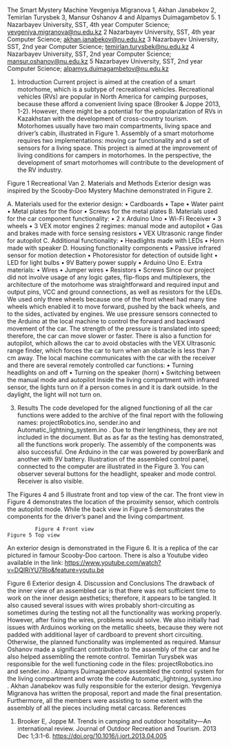 The Smart Mystery Machine
Yevgeniya Migranova 1, Akhan Janabekov 2, Temirlan Turysbek 3, Mansur Oshanov 4 and Alpamys Duimagambetov 5.
1	Nazarbayev University, SST, 4th year Computer Science; yevgeniya.migranova@nu.edu.kz 
2	Nazarbayev University, SST, 4th year Computer Science; akhan.janabekov@nu.edu.kz
3  Nazarbayev University, SST, 2nd year Computer Science; temirlan.turysbek@nu.edu.kz
4  Nazarbayev University, SST, 2nd year Computer Science; mansur.oshanov@nu.edu.kz
5  Nazarbayev University, SST, 2nd year Computer Science; alpamys.duimagambetov@nu.edu.kz
 
1. Introduction
Current project is aimed at the creation of a smart motorhome, which is a subtype of recreational vehicles. Recreational vehicles (RVs) are popular in North America for camping purposes, because these afford a convenient living space (Brooker & Joppe 2013, 1-2). However, there might be a potential for the popularization of RVs in Kazakhstan with the development of cross-country tourism. 
Motorhomes usually have two main compartments, living space and driver’s cabin, illustrated in Figure 1. Assembly of a smart motorhome requires two implementations: moving car functionality and a set of sensors for a living space. This project is aimed at the improvement of living conditions for campers in motorhomes. In the perspective, the development of smart motorhomes will contribute to the development of the RV industry. 
 
 
Figure 1 Recreational Van
2. Materials and Methods 
Exterior design was inspired by the Scooby-Doo Mystery Machine demonstrated in Figure 2.
  
A.	Materials used for the exterior design:
•	Cardboards
•	Tape
•	Water paint
•	Metal plates for the floor
•	Screws for the metal plates
B.	Materials used for the car component functionality:
•	2 x Arduino Uno
•	Wi-Fi Receiver
•	3 wheels
•	3 VEX motor engines
2 regimes: manual mode and autopilot
•	Gas and brakes made with force sensing resistors
•	VEX Ultrasonic range finder for autopilot
C.	Additional functionality:
•	Headlights made with LEDs
•	Horn made with speaker
D.	Housing functionality components
•	Passive infrared sensor for motion detection
•	Photoresistor for detection of outside light
•	LED for light bulbs
•	9V Battery power supply
•	Arduino Uno
E.	Extra materials:
•	Wires
•	Jumper wires
•	Resistors
•	Screws
Since our project did not involve usage of any logic gates, flip-flops and multiplexers, the architecture of the motorhome was straightforward and required input and output pins, VCC and ground connections, as well as resistors for the LEDs. We used only three wheels because one of the front wheel had many tine wheels which enabled it to move forward, pushed by the back wheels, and to the sides, activated by engines.
We use pressure sensors connected to the Arduino at the local machine to control the forward and backward movement of the car. The strength of the pressure is translated into speed; therefore, the car can move slower or faster. There is also a function for autopilot, which allows the car to avoid obstacles with the VEX Ultrasonic range finder, which forces the car to turn when an obstacle is less than 7 cm away. The local machine communicates with the car with the receiver and there are several remotely controlled car functions:
•	Turning headlights on and off
•	Turning on the speaker (horn)
•	Switching between the manual mode and autopilot
Inside the living compartment with infrared sensor, the lights turn on if a person comes in and it is dark outside. In the daylight, the light will not turn on.

3. Results
The code developed for the aligned functioning of all the car functions were added to the archive of the final report with the following names: projectRobotics.ino, sender.ino and Automatic_lightning_system.ino . Due to their lengthiness, they are not included in the document. But as as far as the testing has demonstrated, all the functions work properly. 
The assembly of the components was also successful. One Arduino in the car was powered by powerBank and another with 9V battery. Illustration of the assembled control panel, connected to the computer are illustrated in the Figure 3. You can observer several buttons for the headlight, speaker and mode control. Receiver is also visible.

The Figures 4 and 5 illustrate front and top view of the car. The front view in Figure 4 demonstrates the location of the proximity sensor, which controls the autopilot mode. While the back view in Figure 5 demonstrates the components for the driver’s panel and the living compartment. 
     
             Figure 4 Front view                                      Figure 5 Top view
 An exterior design is demonstrated in the Figure 6. It is a replica of the car pictured in famour Scooby-Doo cartoon. There is also a Youtube video available in the link: https://www.youtube.com/watch?v=DQlRiYU7Rlo&feature=youtu.be 
 
Figure 6 Exterior design
4. Discussion and Conclusions 
The drawback of the inner view of an assembled car is that there was not sufficient time to work on the inner design aesthetics; therefore, it appears to be tangled. It also caused several issues with wires probably short-circuiting as sometimes during the testing not all the functionality was working properly. However, after fixing the wires, problems would solve. We also initially had issues with Arduinos working on the metallic sheets, because they were not padded with additional layer of cardboard to prevent short circuiting. Otherwise, the planned functionality was implemented as required.
Mansur Oshanov made a significant contribution to the assembly of the car and he also helped assembling the remote control. Temirlan Turysbek was responsible for the well functioning code in the files: projectRobotics.ino and sender.ino . Alpamys Duimagambetov assembled the control system for the living compartment and wrote the code Automatic_lightning_system.ino . Akhan Janabekov was fully responsible for the exterior design. Yevgeniya Migranova has written the proposal, report and made the final presentation. Furthermore, all the members were assisting to some extent with the assembly of all the pieces including metal carcass.
References
1.	Brooker E, Joppe M. Trends in camping and outdoor hospitality—An international review. Journal of Outdoor Recreation and Tourism. 2013 Dec 1;3:1-6. https://doi.org/10.1016/j.jort.2013.04.005 

